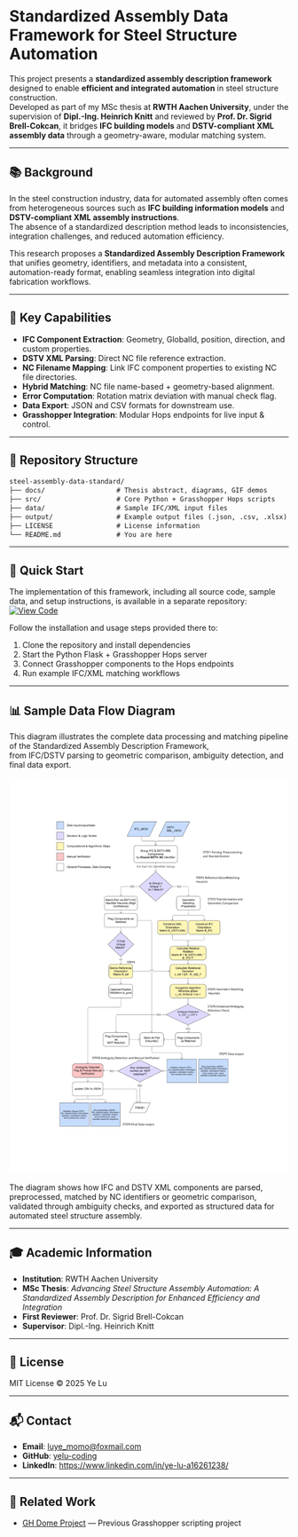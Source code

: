 # Standardized Assembly Data Framework for Steel Structure Automation

This project presents a **standardized assembly description framework** designed to enable **efficient and integrated automation** in steel structure construction.  
Developed as part of my MSc thesis at **RWTH Aachen University**, under the supervision of **Dipl.-Ing. Heinrich Knitt** and reviewed by **Prof. Dr. Sigrid Brell-Cokcan**, it bridges **IFC building models** and **DSTV-compliant XML assembly data** through a geometry-aware, modular matching system.

---

## 📚 Background

In the steel construction industry, data for automated assembly often comes from heterogeneous sources such as **IFC building information models** and **DSTV-compliant XML assembly instructions**.  
The absence of a standardized description method leads to inconsistencies, integration challenges, and reduced automation efficiency.

This research proposes a **Standardized Assembly Description Framework** that unifies geometry, identifiers, and metadata into a consistent, automation-ready format, enabling seamless integration into digital fabrication workflows.

---

## 🧩 Key Capabilities

- **IFC Component Extraction**: Geometry, GlobalId, position, direction, and custom properties.
- **DSTV XML Parsing**: Direct NC file reference extraction.
- **NC Filename Mapping**: Link IFC component properties to existing NC file directories.
- **Hybrid Matching**: NC file name-based + geometry-based alignment.
- **Error Computation**: Rotation matrix deviation with manual check flag.
- **Data Export**: JSON and CSV formats for downstream use.
- **Grasshopper Integration**: Modular Hops endpoints for live input & control.

---

## 📁 Repository Structure
```text
steel-assembly-data-standard/
├── docs/                  # Thesis abstract, diagrams, GIF demos
├── src/                   # Core Python + Grasshopper Hops scripts
├── data/                  # Sample IFC/XML input files
├── output/                # Example output files (.json, .csv, .xlsx)
├── LICENSE                # License information
└── README.md              # You are here
```
---

## 🚀 Quick Start

The implementation of this framework, including all source code, sample data, and setup instructions, is available in a separate repository:  
[![View Code](https://img.shields.io/badge/View_Code-Repository-blue)](https://github.com/yelu-coding/gh_ifc-xml_matcher)

Follow the installation and usage steps provided there to:
1. Clone the repository and install dependencies
2. Start the Python Flask + Grasshopper Hops server
3. Connect Grasshopper components to the Hops endpoints
4. Run example IFC/XML matching workflows

---

## 📊 Sample Data Flow Diagram

This diagram illustrates the complete data processing and matching pipeline of the Standardized Assembly Description Framework,  
from IFC/DSTV parsing to geometric comparison, ambiguity detection, and final data export.

![Data Flow Diagram](docs/data_flow_diagram.png)

The diagram shows how IFC and DSTV XML components are parsed, preprocessed, matched by NC identifiers or geometric comparison,
validated through ambiguity checks, and exported as structured data for automated steel structure assembly.

---

## 🎓 Academic Information
- **Institution**: RWTH Aachen University  
- **MSc Thesis**: *Advancing Steel Structure Assembly Automation: A Standardized Assembly Description for Enhanced Efficiency and Integration*  
- **First Reviewer**: Prof. Dr. Sigrid Brell-Cokcan  
- **Supervisor**: Dipl.-Ing. Heinrich Knitt  

---

## 📄 License
MIT License © 2025 Ye Lu

---

## 📬 Contact
- **Email**: luye_momo@foxmail.com
- **GitHub**: [yelu-coding](https://github.com/yelu-coding)
- **LinkedIn**: https://www.linkedin.com/in/ye-lu-a16261238/

---

## 🔗 Related Work
- [GH Dome Project](https://github.com/yelu-coding/gh-dome) — Previous Grasshopper scripting project
